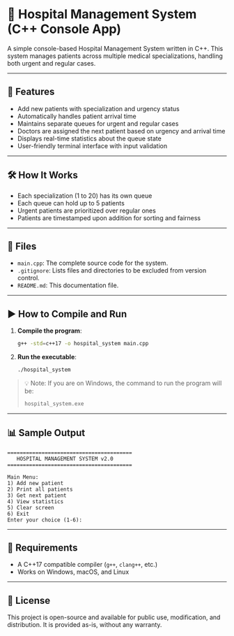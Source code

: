 # 🏥 Hospital Management System (C++ Console App)

A simple console-based Hospital Management System written in C++. This system manages patients across multiple medical specializations, handling both urgent and regular cases.

---

## 🚀 Features

- Add new patients with specialization and urgency status
- Automatically handles patient arrival time
- Maintains separate queues for urgent and regular cases
- Doctors are assigned the next patient based on urgency and arrival time
- Displays real-time statistics about the queue state
- User-friendly terminal interface with input validation

---

## 🛠️ How It Works

- Each specialization (1 to 20) has its own queue
- Each queue can hold up to 5 patients
- Urgent patients are prioritized over regular ones
- Patients are timestamped upon addition for sorting and fairness

---

## 📂 Files

- `main.cpp`: The complete source code for the system.
- `.gitignore`: Lists files and directories to be excluded from version control.
- `README.md`: This documentation file.

---

## ▶️ How to Compile and Run

1. **Compile the program**:
   ```bash
   g++ -std=c++17 -o hospital_system main.cpp
   ```

2. **Run the executable**:
   ```bash
   ./hospital_system
   ```

> 💡 Note: If you are on Windows, the command to run the program will be:
>
> ```cmd
> hospital_system.exe
> ```

---

## 📊 Sample Output

```
========================================
   HOSPITAL MANAGEMENT SYSTEM v2.0
========================================

Main Menu:
1) Add new patient
2) Print all patients
3) Get next patient
4) View statistics
5) Clear screen
6) Exit
Enter your choice (1-6):
```

---

## 📌 Requirements

- A C++17 compatible compiler (`g++`, `clang++`, etc.)
- Works on Windows, macOS, and Linux

---

## 📄 License

This project is open-source and available for public use, modification, and distribution. It is provided as-is, without any warranty.

